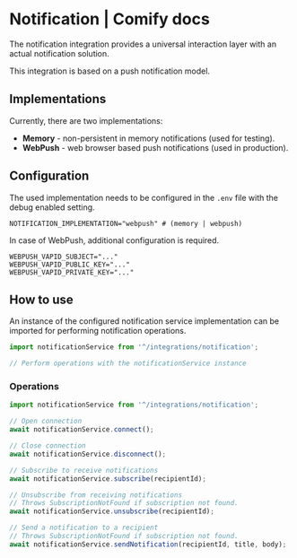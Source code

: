 
# Notification | Comify docs

The notification integration provides a universal interaction layer with an actual notification solution.

This integration is based on a push notification model.

## Implementations

Currently, there are two implementations:

* **Memory** - non-persistent in memory notifications (used for testing).
* **WebPush** - web browser based push notifications (used in production).

## Configuration

The used implementation needs to be configured in the `.env` file with the debug enabled setting.

```env
NOTIFICATION_IMPLEMENTATION="webpush" # (memory | webpush)
```

In case of WebPush, additional configuration is required.

```env
WEBPUSH_VAPID_SUBJECT="..."
WEBPUSH_VAPID_PUBLIC_KEY="..."
WEBPUSH_VAPID_PRIVATE_KEY="..."
```

## How to use

An instance of the configured notification service implementation can be imported for performing notification operations.

```ts
import notificationService from '^/integrations/notification';

// Perform operations with the notificationService instance
```

### Operations

```ts
import notificationService from '^/integrations/notification';

// Open connection
await notificationService.connect();

// Close connection
await notificationService.disconnect();

// Subscribe to receive notifications
await notificationService.subscribe(recipientId);

// Unsubscribe from receiving notifications
// Throws SubscriptionNotFound if subscription not found.
await notificationService.unsubscribe(recipientId);

// Send a notification to a recipient
// Throws SubscriptionNotFound if subscription not found.
await notificationService.sendNotification(recipientId, title, body);
```
